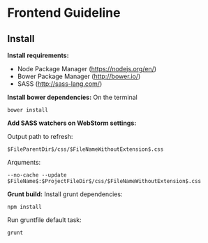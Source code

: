 # Frontend Guideline #

## Install ##

**Install requirements:**

* Node Package Manager (https://nodejs.org/en/)
* Bower Package Manager (http://bower.io/)
* SASS (http://sass-lang.com/)


**Install bower dependencies:**
On the terminal

    bower install

**Add SASS watchers on WebStorm settings:**

Output path to refresh:

    $FileParentDir$/css/$FileNameWithoutExtension$.css

Arquments:

    --no-cache --update $FileName$:$ProjectFileDir$/css/$FileNameWithoutExtension$.css
    
    
**Grunt build:**
Install grunt dependencies:

    npm install

Run gruntfile default task:

    grunt
